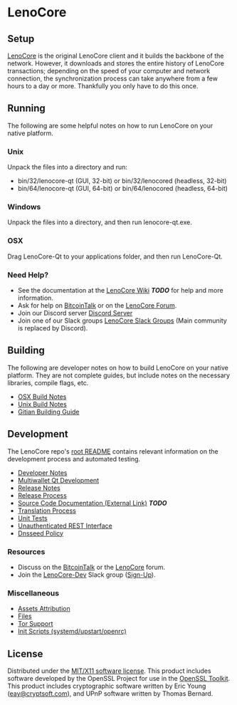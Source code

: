 LenoCore
=====================

Setup
---------------------
[LenoCore](http://lenocore.online/wallet) is the original LenoCore client and it builds the backbone of the network. However, it downloads and stores the entire history of LenoCore transactions; depending on the speed of your computer and network connection, the synchronization process can take anywhere from a few hours to a day or more. Thankfully you only have to do this once.

Running
---------------------
The following are some helpful notes on how to run LenoCore on your native platform.

### Unix

Unpack the files into a directory and run:

- bin/32/lenocore-qt (GUI, 32-bit) or bin/32/lenocored (headless, 32-bit)
- bin/64/lenocore-qt (GUI, 64-bit) or bin/64/lenocored (headless, 64-bit)

### Windows

Unpack the files into a directory, and then run lenocore-qt.exe.

### OSX

Drag LenoCore-Qt to your applications folder, and then run LenoCore-Qt.

### Need Help?

* See the documentation at the [LenoCore Wiki](https://en.bitcoin.it/wiki/Main_Page) ***TODO***
for help and more information.
* Ask for help on [BitcoinTalk](https://bitcointalk.org/index.php?topic=1262920.0) or on the [LenoCore Forum](http://forum.lenocore.online/).
* Join our Discord server [Discord Server](https://discord.lenocore.online)
* Join one of our Slack groups [LenoCore Slack Groups](https://lenocore.online/slack-logins/) (Main community is replaced by Discord).

Building
---------------------
The following are developer notes on how to build LenoCore on your native platform. They are not complete guides, but include notes on the necessary libraries, compile flags, etc.

- [OSX Build Notes](build-osx.md)
- [Unix Build Notes](build-unix.md)
- [Gitian Building Guide](gitian-building.md)

Development
---------------------
The LenoCore repo's [root README](https://github.com/LenoCore-Project/LenoCore/blob/master/README.md) contains relevant information on the development process and automated testing.

- [Developer Notes](developer-notes.md)
- [Multiwallet Qt Development](multiwallet-qt.md)
- [Release Notes](release-notes.md)
- [Release Process](release-process.md)
- [Source Code Documentation (External Link)](https://dev.visucore.com/bitcoin/doxygen/) ***TODO***
- [Translation Process](translation_process.md)
- [Unit Tests](unit-tests.md)
- [Unauthenticated REST Interface](REST-interface.md)
- [Dnsseed Policy](dnsseed-policy.md)

### Resources

* Discuss on the [BitcoinTalk](https://bitcointalk.org/index.php?topic=1262920.0) or the [LenoCore](http://forum.lenocore.online/) forum.
* Join the [LenoCore-Dev](https://lenocore-dev.slack.com/) Slack group ([Sign-Up](https://lenocore-dev.herokuapp.com/)).

### Miscellaneous
- [Assets Attribution](assets-attribution.md)
- [Files](files.md)
- [Tor Support](tor.md)
- [Init Scripts (systemd/upstart/openrc)](init.md)

License
---------------------
Distributed under the [MIT/X11 software license](http://www.opensource.org/licenses/mit-license.php).
This product includes software developed by the OpenSSL Project for use in the [OpenSSL Toolkit](https://www.openssl.org/). This product includes
cryptographic software written by Eric Young ([eay@cryptsoft.com](mailto:eay@cryptsoft.com)), and UPnP software written by Thomas Bernard.
